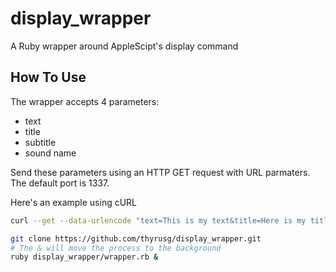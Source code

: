 # display_wrapper
A Ruby wrapper around AppleScipt's display command

## How To Use

The wrapper accepts 4 parameters:

- text
- title
- subtitle
- sound name

Send these parameters using an HTTP GET request with URL parmaters. The default port is 1337.

Here's an example using cURL

```bash
curl --get --data-urlencode "text=This is my text&title=Here is my title&subtitle=subtitles are cool&sound=frog" localhost:1337/
```

```bash
git clone https://github.com/thyrusg/display_wrapper.git
# The & will move the process to the background
ruby display_wrapper/wrapper.rb &
```